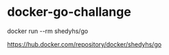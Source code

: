 # docker-go-challange

docker run --rm shedyhs/go

https://hub.docker.com/repository/docker/shedyhs/go
